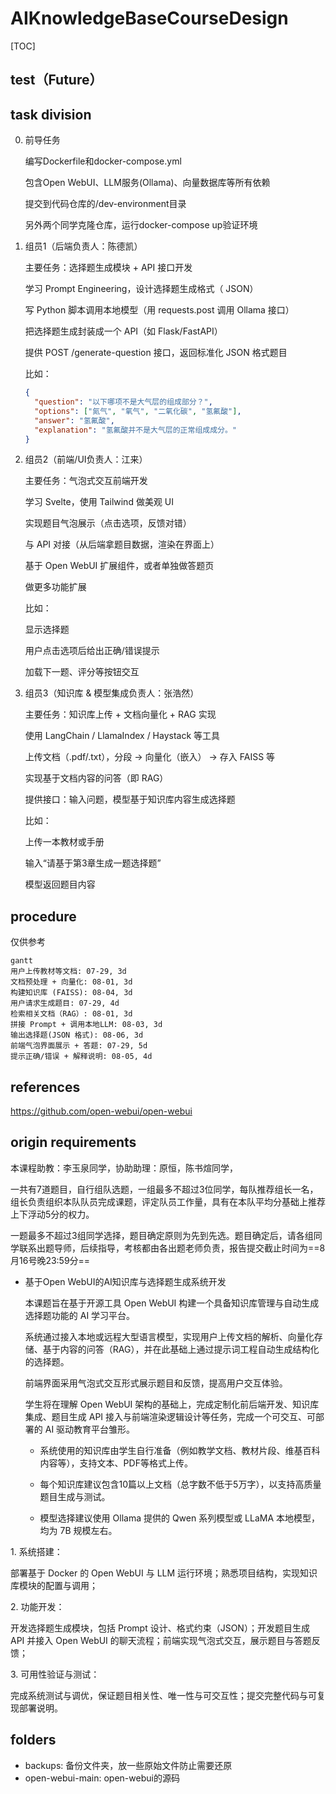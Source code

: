 # AIKnowledgeBaseCourseDesign

[TOC]

## test（Future）

## task division
0. 前导任务
	
	编写Dockerfile和docker-compose.yml
	
	包含Open WebUI、LLM服务(Ollama)、向量数据库等所有依赖
	
	提交到代码仓库的/dev-environment目录
	
	另外两个同学克隆仓库，运行docker-compose up验证环境

1. 组员1（后端负责人：陈德凯）
	
	主要任务：选择题生成模块 + API 接口开发
	
	学习 Prompt Engineering，设计选择题生成格式（ JSON）
	
	写 Python 脚本调用本地模型（用 requests.post 调用 Ollama 接口）
	
	把选择题生成封装成一个 API（如 Flask/FastAPI）
	
	提供 POST /generate-question 接口，返回标准化 JSON 格式题目
	
	比如：
	
	```json
	{
	  "question": "以下哪项不是大气层的组成部分？",
	  "options": ["氮气", "氧气", "二氧化碳", "氢氟酸"],
	  "answer": "氢氟酸",
	  "explanation": "氢氟酸并不是大气层的正常组成成分。"
	}
	```

2. 组员2（前端/UI负责人：江来）
	
	主要任务：气泡式交互前端开发
	
	学习 Svelte，使用 Tailwind 做美观 UI
	
	实现题目气泡展示（点击选项，反馈对错）
	
	与 API 对接（从后端拿题目数据，渲染在界面上）
	
	基于 Open WebUI 扩展组件，或者单独做答题页
	
	做更多功能扩展
	
	比如：
	
	显示选择题
	
	用户点击选项后给出正确/错误提示
	
	加载下一题、评分等按钮交互

3. 组员3（知识库 & 模型集成负责人：张浩然）
	
	主要任务：知识库上传 + 文档向量化 + RAG 实现
	
	使用 LangChain / LlamaIndex / Haystack 等工具
	
	上传文档（.pdf/.txt），分段 -> 向量化（嵌入） -> 存入 FAISS 等
	
	实现基于文档内容的问答（即 RAG）
	
	提供接口：输入问题，模型基于知识库内容生成选择题
	
	比如：
	
	上传一本教材或手册
	
	输入“请基于第3章生成一题选择题”
	
	模型返回题目内容

## procedure
仅供参考
```mermaid
gantt
用户上传教材等文档: 07-29, 3d
文档预处理 + 向量化: 08-01, 3d
构建知识库 (FAISS): 08-04, 3d
用户请求生成题目: 07-29, 4d
检索相关文档（RAG）: 08-01, 3d
拼接 Prompt + 调用本地LLM: 08-03, 3d
输出选择题(JSON 格式): 08-06, 3d
前端气泡界面展示 + 答题: 07-29, 5d
提示正确/错误 + 解释说明: 08-05, 4d
```

## references
https://github.com/open-webui/open-webui

## origin requirements
本课程助教：李玉泉同学，协助助理：原恒，陈书煊同学，

一共有7道题目，自行组队选题，一组最多不超过3位同学，每队推荐组长一名，组长负责组织本队队员完成课题，评定队员工作量，具有在本队平均分基础上推荐上下浮动5分的权力。

一题最多不超过3组同学选择，题目确定原则为先到先选。题目确定后，请各组同学联系出题导师，后续指导，考核都由各出题老师负责，报告提交截止时间为==8月16号晚23:59分==


- 基于Open WebUI的AI知识库与选择题生成系统开发

	本课题旨在基于开源工具 Open WebUI 构建一个具备知识库管理与自动生成选择题功能的 AI 学习平台。

	系统通过接入本地或远程大型语言模型，实现用户上传文档的解析、向量化存储、基于内容的问答（RAG），并在此基础上通过提示词工程自动生成结构化的选择题。

	前端界面采用气泡式交互形式展示题目和反馈，提高用户交互体验。

	学生将在理解 Open WebUI 架构的基础上，完成定制化前后端开发、知识库集成、题目生成 API 接入与前端渲染逻辑设计等任务，完成一个可交互、可部署的 AI 驱动教育平台雏形。

	- 系统使用的知识库由学生自行准备（例如教学文档、教材片段、维基百科内容等），支持文本、PDF等格式上传。
   
	- 每个知识库建议包含10篇以上文档（总字数不低于5万字），以支持高质量题目生成与测试。

 	- 模型选择建议使用 Ollama 提供的 Qwen 系列模型或 LLaMA 本地模型，均为 7B 规模左右。
	
1. 系统搭建：
	
部署基于 Docker 的 Open WebUI 与 LLM 运行环境；熟悉项目结构，实现知识库模块的配置与调用；

2. 功能开发：

开发选择题生成模块，包括 Prompt 设计、格式约束（JSON）；开发题目生成 API 并接入 Open WebUI 的聊天流程；前端实现气泡式交互，展示题目与答题反馈；
		
3. 可用性验证与测试：

完成系统测试与调优，保证题目相关性、唯一性与可交互性；提交完整代码与可复现部署说明。


## folders
- backups: 备份文件夹，放一些原始文件防止需要还原
- open-webui-main: open-webui的源码